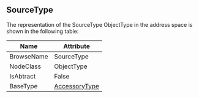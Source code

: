 <!-- objecttype -->
## SourceType
The representation of the SourceType ObjectType in the address space is shown in the following table:  

|Name|Attribute|
|---|---|
|BrowseName|SourceType|
|NodeClass|ObjectType|
|IsAbtract|False|
|BaseType|[AccessoryType](../../ObjectTypes/AccessoryType/readme.md)|

